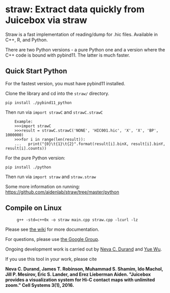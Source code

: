# straw: Extract data quickly from Juicebox via straw
Straw is a fast implementation of reading/dump for .hic files. Available in C++, R, and Python.

There are two Python versions - a pure Python one and a version where the C++ code is bound with pybind11. The latter is much faster.

## Quick Start Python

For the fastest version, you must have pybind11 installed.

Clone the library and cd into the `straw/` directory.
```
pip install ./pybind11_python
```
Then run via `import strawC` and `strawC.strawC` 

```
    Example:
    >>>import strawC
    >>>result = strawC.strawC('NONE', 'HIC001.hic', 'X', 'X', 'BP', 1000000)
    >>>for i in range(len(result)):
    ...   print("{0}\t{1}\t{2}".format(result[i].binX, result[i].binY, result[i].counts))
```

For the pure Python version:
```
pip install ./python
```
Then run via `import straw` and `straw.straw`

Some more information on running: https://github.com/aidenlab/straw/tree/master/python

## Compile on Linux

         g++ -std=c++0x -o straw main.cpp straw.cpp -lcurl -lz
 
Please see [the wiki](https://github.com/theaidenlab/straw/wiki) for more documentation.

For questions, please use
[the Google Group](https://groups.google.com/forum/#!forum/3d-genomics).

Ongoing development work is carried out by <a href="http://www.cherniavsky.net/neva/">Neva C. Durand</a> and <a href="https://mikeaalv.github.io/">Yue Wu</a>.

If you use this tool in your work, please cite 

**Neva C. Durand, James T. Robinson, Muhammad S. Shamim, Ido Machol, Jill P. Mesirov, Eric S. Lander, and Erez Lieberman Aiden. "Juicebox provides a visualization system for Hi-C contact maps with unlimited zoom." Cell Systems 3(1), 2016.**

